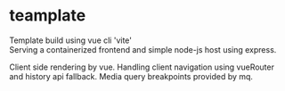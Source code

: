 # teamplate
Template build using vue cli 'vite'  
Serving a containerized frontend and simple node-js host using express.

Client side rendering by vue.
Handling client navigation using vueRouter and history api fallback.
Media query breakpoints provided by mq.
